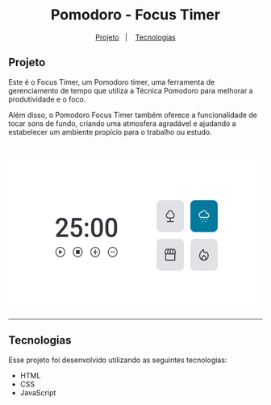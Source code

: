 <h1 align="center">Pomodoro - Focus Timer</h1>

<p align="center">
  <a href="#projeto">Projeto</a>&nbsp;&nbsp;&nbsp;|&nbsp;&nbsp;&nbsp;
  <a href="#tecnologias">Tecnologias</a>
</p>

## Projeto

Este é o Focus Timer, um Pomodoro timer, uma ferramenta de gerenciamento de tempo que utiliza a Técnica Pomodoro para melhorar a produtividade e o foco.

Além disso, o Pomodoro Focus Timer também oferece a funcionalidade de tocar sons de fundo, criando uma atmosfera agradável e ajudando a estabelecer um ambiente propício para o trabalho ou estudo.

<br>
<p align="center">
    <img src="../../assets/focustimer2.png" style="height: 300px"/>
</p>

---

## Tecnologias

Esse projeto foi desenvolvido utilizando as seguintes tecnologias:

- HTML
- CSS
- JavaScript
